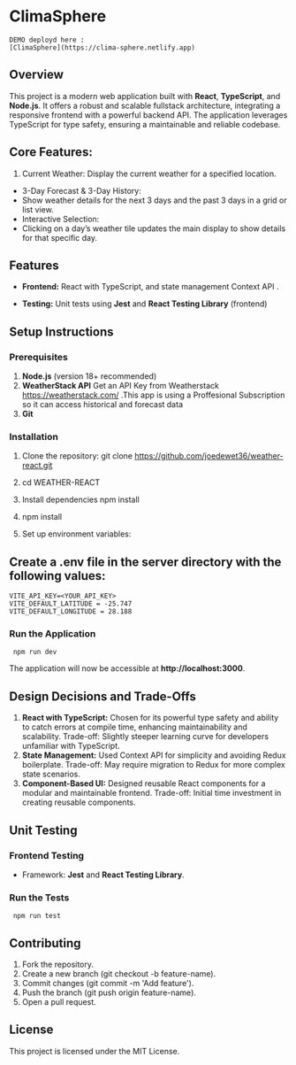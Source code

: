 # ClimaSphere
    DEMO deployd here :
    [ClimaSphere](https://clima-sphere.netlify.app) 
## Overview

This project is a modern web application built with **React**, **TypeScript**, and **Node.js**. It offers a robust and scalable fullstack architecture, integrating a responsive frontend with a powerful backend API. The application leverages TypeScript for type safety, ensuring a maintainable and reliable codebase.
## Core Features:
1. Current Weather:
   Display the current weather for a specified location.
* 3-Day Forecast & 3-Day History:
* Show weather details for the next 3 days and the past 3 days in a grid or list view.
* Interactive Selection:
* Clicking on a day’s weather tile updates the main display to show details for that specific day.
## Features

*   **Frontend:** React with TypeScript, and state management Context API .

*   **Testing:** Unit tests using **Jest** and **React Testing Library** (frontend) 

## Setup Instructions

### Prerequisites

1.  **Node.js** (version 18+ recommended)
2.  **WeatherStack API**
    Get an API Key from Weatherstack https://weatherstack.com/ .This app is using a Proffesional Subscription so it can access historical and forecast data 
3.  **Git**

### Installation

1.  Clone the repository:
          git clone https://github.com/joedewet36/weather-react.git
2.  cd WEATHER-REACT
3.  Install dependencies
        npm install

14.  npm install
15.  Set up environment variables:  
## Create a .env file in the server directory with the following values:
    VITE_API_KEY=<YOUR_API_KEY>
    VITE_DEFAULT_LATITUDE = -25.747
    VITE_DEFAULT_LONGITUDE = 28.188
### Run the Application
     npm run dev

The application will now be accessible at **http://localhost:3000**.

## Design Decisions and Trade-Offs

1.  **React with TypeScript:** Chosen for its powerful type safety and ability to catch errors at compile time, enhancing maintainability and scalability. Trade-off: Slightly steeper learning curve for developers unfamiliar with TypeScript.
2.  **State Management:** Used Context API for simplicity and avoiding Redux boilerplate. Trade-off: May require migration to Redux for more complex state scenarios.
3.  **Component-Based UI:** Designed reusable React components for a modular and maintainable frontend. Trade-off: Initial time investment in creating reusable components.

## Unit Testing

### Frontend Testing

*   Framework: **Jest** and **React Testing Library**.
### Run the Tests
     npm run test
     

## Contributing

1.  Fork the repository.
2.  Create a new branch (git checkout -b feature-name).
3.  Commit changes (git commit -m 'Add feature').
4.  Push the branch (git push origin feature-name).
5.  Open a pull request.

## License

This project is licensed under the MIT License.